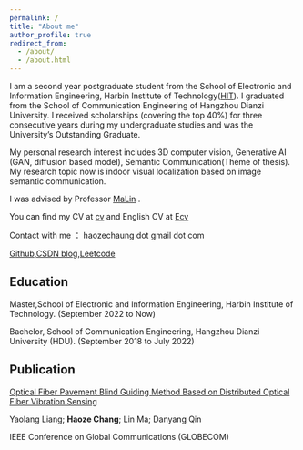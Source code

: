 ```yaml
---
permalink: /
title: "About me"
author_profile: true
redirect_from: 
  - /about/
  - /about.html
---
```



I am a second year postgraduate student from the School of Electronic and Information Engineering, Harbin Institute of Technology([HIT](https://www.hit.edu.cn/)). I graduated from the School of Communication Engineering of Hangzhou Dianzi University. I received scholarships (covering the top 40%) for three consecutive years during my undergraduate studies and was the University’s Outstanding Graduate.

My personal research interest includes 3D computer vision, Generative AI (GAN, diffusion based model), Semantic Communication(Theme of thesis). My research topic now is indoor visual localization based on image semantic communication.

I was advised by Professor [MaLin](https://homepage.hit.edu.cn/malin)  .

You can find my CV at [cv](./assets/cv_ch.pdf) and English CV at [Ecv](./assets/cv_en.pdf)

Contact with me ： haozechaung dot gmail dot com 

[Github](https://github.com/WiGig11),[CSDN blog](https://blog.csdn.net/WiGig11?spm=1000.2115.3001.5343),[Leetcode](https://leetcode.cn/u/i3rave-montalcininka/)
## Education 
Master,School of Electronic and Information Engineering, Harbin Institute of Technology. (September 2022 to Now)

Bachelor, School of Communication Engineering, Hangzhou Dianzi University (HDU). (September 2018 to July 2022)

## Publication
[Optical Fiber Pavement Blind Guiding Method Based on Distributed Optical Fiber Vibration Sensing](https://ieeexplore.ieee.org/abstract/document/10437520)

Yaolang Liang; **Haoze Chang**; Lin Ma; Danyang Qin

IEEE Conference on Global Communications (GLOBECOM)


